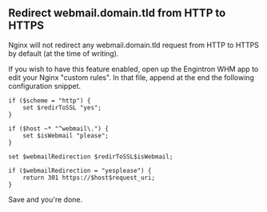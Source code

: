 ## Redirect webmail.domain.tld from HTTP to HTTPS

Nginx will not redirect any webmail.domain.tld request from HTTP to HTTPS by default (at the time of writing).

If you wish to have this feature enabled, open up the Engintron WHM app to edit your Nginx "custom rules". In that file, append at the end the following configuration snippet.

```
if ($scheme = "http") {
    set $redirToSSL "yes";
}

if ($host ~* "^webmail\.") {
    set $isWebmail "please";
}

set $webmailRedirection $redirToSSL$isWebmail;

if ($webmailRedirection = "yesplease") {
	return 301 https://$host$request_uri;
}
```

Save and you're done.